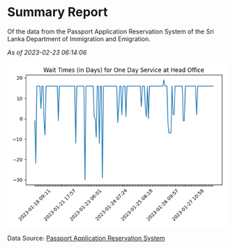# Summary Report

Of the data from the Passport Application Reservation System of the Sri Lanka Department of Immigration and Emigration.

*As of 2023-02-23 06:14:06*

![Wait Time Chart](summary.wait_time_chart.png)

Data Source: [Passport Application Reservation System](https://eservices.immigration.gov.lk:8443/appointment/pages/reservationApplication.xhtml)